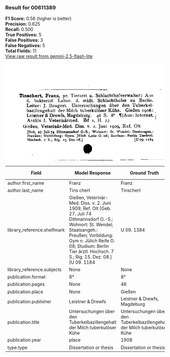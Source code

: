 ### Result for 00611389
**F1 Score:** 0.56 (higher is better)<br>**Precision:** 0.625<br>**Recall:** 0.500<br>**True Positives:** 5<br>**False Positives:** 3<br>**False Negatives:** 5<br>**Total Fields:** 11<br>[View raw result from gemini-2.5-flash-lite](https://github.com/RISE-UNIBAS/humanities_data_benchmark/blob/main/results/2025-10-01/T0208/request_T0208_00611389.json)

<img src="https://github.com/RISE-UNIBAS/humanities_data_benchmark/blob/main/benchmarks/zettelkatalog/images/00611389.jpg?raw=true" alt="00611389" width="600px">

| Field | Model Response | Ground Truth | Fuzzy Score | Match |
|-------|----------------|--------------|-------------|-------|
| author.first_name | Franz | Franz | 1.000 | ✅ |
| author.last_name | Tins chert | Tinschert | 0.947 | ✅ |
| library_reference.shelfmark | Gießen, Veterinär-Med. Diss. v. 2. Juni 1909, Ref. Olt [Geb. 27. Juli 74 Dittmannsdorf O.-S.; Wohnort: St. Wendel; Staatsangeh.: Preußen; Vorbildung: Gym n. Jülich Reife O. 08; Studium: Berlin Tier ärztl. Hochsch. 7 S.; Rig. 15. Dez. 08.] [U 09. 1184 | U 09. 1384 | 0.069 | ❌ |
| library_reference.subjects | None | None | 1.000 | ✅ |
| publication.format | 8° | 8° | 1.000 | ✅ |
| publication.pages | None | 46 | 0.000 | ❌ |
| publication.place | None | Gießen | 0.000 | ❌ |
| publication.publisher | Leistner & Drewfs | Leistner & Drewfs, Magdeburg | 0.756 | ❌ |
| publication.title | Untersuchungen über den Tuberkelbazillengehalt der Milch tuberkulöser Kühe | Untersuchungen über den Tuberkelbazillengehalt der Milch tuberkulöser Kühe | 1.000 | ✅ |
| publication.year | place | 1908 | 0.000 | ❌ |
| type.type | Dissertation or thesis | Dissertation or thesis | 1.000 | ✅ |
